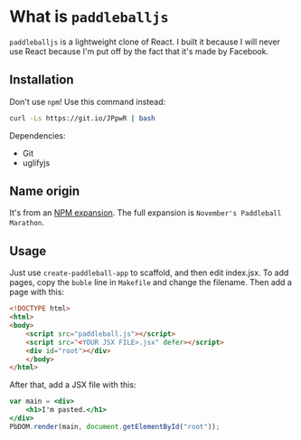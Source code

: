 # What is `paddleballjs`
`paddleballjs` is a lightweight clone of React. I built it because I will never use React because I'm put off by the fact that it's made by Facebook.
## Installation
Don't use `npm`! Use this command instead:
```bash
curl -Ls https://git.io/JPpwR | bash
```
Dependencies:
- Git
- uglifyjs
## Name origin
It's from an [NPM expansion](https://github.com/npm/npm-expansions/blob/HEAD/expansions.txt). The full expansion is `November's Paddleball Marathon`.
## Usage
Just use `create-paddleball-app` to scaffold, and then edit index.jsx. To add pages, copy the `buble` line in `Makefile` and change the filename. Then add a page with this:
```html
<!DOCTYPE html>
<html>
<body>
    <script src="paddleball.js"></script>
    <script src="<YOUR JSX FILE>.jsx" defer></script>
    <div id="root"></div>
    </body>
</html>
```
After that, add a JSX file with this:
```jsx
var main = <div>
    <h1>I'm pasted.</h1>
</div>
PbDOM.render(main, document.getElementById("root"));
```
